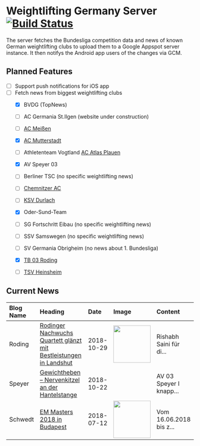 # Weightlifting Germany Server [![Build Status](https://travis-ci.org/WGierke/weightlifting_germany_server.svg?branch=master)](https://travis-ci.org/WGierke/weightlifting_germany_server)

The server fetches the Bundesliga competition data and news of known German weightlifting clubs to upload them to a Google Appspot server instance.
It then notifys the Android app users of the changes via GCM.

## Planned Features
- [ ] Support push notifications for iOS app  
- [ ] Fetch news from biggest weightlifting clubs
    - [X] BVDG (TopNews)
    - [ ] AC Germania St.Ilgen (website under construction)
    - [ ] [AC Meißen](http://www.ac-meissen.de/index.php?start=1)
    - [X] [AC Mutterstadt](http://www.ac-mutterstadt.de/index.php?start=1)
    - [ ] Athletenteam Vogtland [AC Atlas Plauen](https://acatlas.wordpress.com/)
    - [X] AV Speyer 03
    - [ ] Berliner TSC (no specific weightlifting news)
    - [ ] [Chemnitzer AC](http://chemnitzer-athletenclub.de/aktuelles/news/page/1/)
    - [ ] [KSV Durlach](http://ksvdurlach.de/news?page_n54=1)
    - [X] Oder-Sund-Team
    - [ ] SG Fortschritt Eibau (no specific weightlifting news)
    - [ ] SSV Samswegen (no specific weightlifting news)
    - [ ] SV Germania Obrigheim (no news about 1. Bundesliga)
    - [X] [TB 03 Roding](http://www.tb03-gewichtheben.de/page/1/)
    - [ ] [TSV Heinsheim](http://gewichtheben.tsv-heinsheim.de/index.php?start=1)


## Current News

| Blog Name   | Heading                                                                                                                                                                           | Date       | Image                                                                                                                 | Content                 |
|:------------|:----------------------------------------------------------------------------------------------------------------------------------------------------------------------------------|:-----------|:----------------------------------------------------------------------------------------------------------------------|:------------------------|
| Roding      | [Rodinger Nachwuchs Quartett glänzt mit Bestleistungen in Landshut](https://www.tb03-gewichtheben.de/2018/10/rodinger-nachwuchs-quartett-glaenzt-mit-bestleistungen-in-landshut/) | 2018-10-29 | <img src='https://www.tb03-gewichtheben.de/wp-content/gallery/jugendherbstturnier-2018/P1090093.JPG' width='100px'/>  | Rishabh Saini für di... |
| Speyer      | [Gewichtheben – Nervenkitzel an der Hantelstange](https://www.av03-speyer.de/2018/10/gewichtheben-nervenkitzel-an-der-hantelstange/)                                              | 2018-10-22 |                                                                                                                       | AV 03 Speyer I knapp... |
| Schwedt     | [EM Masters 2018 in Budapest](http://gewichtheben.blauweiss65-schwedt.de/?p=7730)                                                                                                 | 2018-07-12 | <img src='http://gewichtheben.blauweiss65-schwedt.de/wp-content/uploads/2018/07/IMG_1586-300x200.jpg' width='100px'/> | Vom 16.06.2018 bis z... |